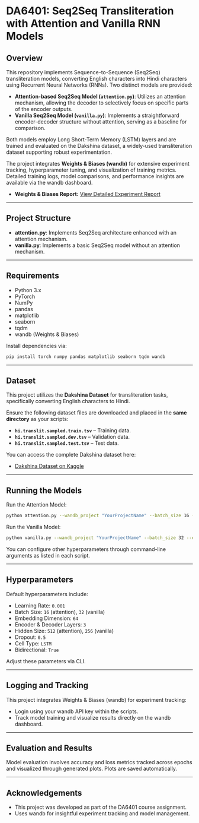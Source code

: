 # DA6401: Seq2Seq Transliteration with Attention and Vanilla RNN Models

## Overview

This repository implements Sequence-to-Sequence (Seq2Seq) transliteration models, converting English characters into Hindi characters using Recurrent Neural Networks (RNNs). Two distinct models are provided:

- **Attention-based Seq2Seq Model (`attention.py`)**: Utilizes an attention mechanism, allowing the decoder to selectively focus on specific parts of the encoder outputs.
- **Vanilla Seq2Seq Model (`vanilla.py`)**: Implements a straightforward encoder-decoder structure without attention, serving as a baseline for comparison.

Both models employ Long Short-Term Memory (LSTM) layers and are trained and evaluated on the Dakshina dataset, a widely-used transliteration dataset supporting robust experimentation.

The project integrates **Weights & Biases (wandb)** for extensive experiment tracking, hyperparameter tuning, and visualization of training metrics. Detailed training logs, model comparisons, and performance insights are available via the wandb dashboard.

- **Weights & Biases Report:** [View Detailed Experiment Report](YOUR_WANDB_REPORT_LINK_HERE)


---

## Project Structure

* **attention.py**: Implements Seq2Seq architecture enhanced with an attention mechanism.
* **vanilla.py**: Implements a basic Seq2Seq model without an attention mechanism.

---

## Requirements

* Python 3.x
* PyTorch
* NumPy
* pandas
* matplotlib
* seaborn
* tqdm
* wandb (Weights & Biases)

Install dependencies via:

```bash
pip install torch numpy pandas matplotlib seaborn tqdm wandb
```

---

## Dataset

This project utilizes the **Dakshina Dataset** for transliteration tasks, specifically converting English characters to Hindi.

Ensure the following dataset files are downloaded and placed in the **same directory** as your scripts:

- **`hi.translit.sampled.train.tsv`** – Training data.
- **`hi.translit.sampled.dev.tsv`** – Validation data.
- **`hi.translit.sampled.test.tsv`** – Test data.

You can access the complete Dakshina dataset here:
- [Dakshina Dataset on Kaggle](https://github.com/google-research-datasets/dakshina$0)

---

## Running the Models

Run the Attention Model:

```bash
python attention.py --wandb_project "YourProjectName" --batch_size 16 --emb_dim 64 --num_enc_layers 3 --num_dec_layers 3 --hidden_size 512
```

Run the Vanilla Model:

```bash
python vanilla.py --wandb_project "YourProjectName" --batch_size 32 --emb_dim 64 --num_enc_layers 3 --num_dec_layers 3 --hidden_size 256
```

You can configure other hyperparameters through command-line arguments as listed in each script.

---

## Hyperparameters

Default hyperparameters include:

* Learning Rate: `0.001`
* Batch Size: `16` (attention), `32` (vanilla)
* Embedding Dimension: `64`
* Encoder & Decoder Layers: `3`
* Hidden Size: `512` (attention), `256` (vanilla)
* Dropout: `0.5`
* Cell Type: `LSTM`
* Bidirectional: `True`

Adjust these parameters via CLI.

---

## Logging and Tracking

This project integrates Weights & Biases (wandb) for experiment tracking:

* Login using your wandb API key within the scripts.
* Track model training and visualize results directly on the wandb dashboard.

---

## Evaluation and Results

Model evaluation involves accuracy and loss metrics tracked across epochs and visualized through generated plots. Plots are saved automatically.

---

## Acknowledgements

* This project was developed as part of the DA6401 course assignment.
* Uses wandb for insightful experiment tracking and model management.


